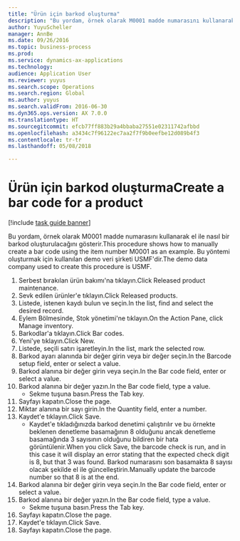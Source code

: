 ```yaml
--- 
title: "Ürün için barkod oluşturma"
description: "Bu yordam, örnek olarak M0001 madde numarasını kullanarak el ile nasıl bir barkod oluşturulacağını gösterir."
author: YuyuScheller
manager: AnnBe
ms.date: 09/26/2016
ms.topic: business-process
ms.prod: 
ms.service: dynamics-ax-applications
ms.technology: 
audience: Application User
ms.reviewer: yuyus
ms.search.scope: Operations
ms.search.region: Global
ms.author: yuyus
ms.search.validFrom: 2016-06-30
ms.dyn365.ops.version: AX 7.0.0
ms.translationtype: HT
ms.sourcegitcommit: efcb77ff883b29a4bbaba27551e02311742afbbd
ms.openlocfilehash: a3434c7f96122ec7aa2f7f9b0eefbe12d089b4f3
ms.contentlocale: tr-tr
ms.lasthandoff: 05/08/2018

---
```

# <a name="create-a-bar-code-for-a-product"></a><span data-ttu-id="dd4fb-103">Ürün için barkod oluşturma</span><span class="sxs-lookup"><span data-stu-id="dd4fb-103">Create a bar code for a product</span></span>

[!include [task guide banner](../../includes/task-guide-banner.md)]

<span data-ttu-id="dd4fb-104">Bu yordam, örnek olarak M0001 madde numarasını kullanarak el ile nasıl bir barkod oluşturulacağını gösterir.</span><span class="sxs-lookup"><span data-stu-id="dd4fb-104">This procedure shows how to manually create a bar code using the item number M0001 as an example.</span></span> <span data-ttu-id="dd4fb-105">Bu yöntemi oluşturmak için kullanılan demo veri şirketi USMF'dir.</span><span class="sxs-lookup"><span data-stu-id="dd4fb-105">The demo data company used to create this procedure is USMF.</span></span>

1. <span data-ttu-id="dd4fb-106">Serbest bırakılan ürün bakımı'na tıklayın.</span><span class="sxs-lookup"><span data-stu-id="dd4fb-106">Click Released product maintenance.</span></span>
2. <span data-ttu-id="dd4fb-107">Sevk edilen ürünler'e tıklayın.</span><span class="sxs-lookup"><span data-stu-id="dd4fb-107">Click Released products.</span></span>
3. <span data-ttu-id="dd4fb-108">Listede, istenen kaydı bulun ve seçin.</span><span class="sxs-lookup"><span data-stu-id="dd4fb-108">In the list, find and select the desired record.</span></span>
4. <span data-ttu-id="dd4fb-109">Eylem Bölmesinde, Stok yönetimi'ne tıklayın.</span><span class="sxs-lookup"><span data-stu-id="dd4fb-109">On the Action Pane, click Manage inventory.</span></span>
5. <span data-ttu-id="dd4fb-110">Barkodlar'a tıklayın.</span><span class="sxs-lookup"><span data-stu-id="dd4fb-110">Click Bar codes.</span></span>
6. <span data-ttu-id="dd4fb-111">Yeni'ye tıklayın.</span><span class="sxs-lookup"><span data-stu-id="dd4fb-111">Click New.</span></span>
7. <span data-ttu-id="dd4fb-112">Listede, seçili satırı işaretleyin.</span><span class="sxs-lookup"><span data-stu-id="dd4fb-112">In the list, mark the selected row.</span></span>
8. <span data-ttu-id="dd4fb-113">Barkod ayarı alanında bir değer girin veya bir değer seçin.</span><span class="sxs-lookup"><span data-stu-id="dd4fb-113">In the Barcode setup field, enter or select a value.</span></span>
9. <span data-ttu-id="dd4fb-114">Barkod alanına bir değer girin veya seçin.</span><span class="sxs-lookup"><span data-stu-id="dd4fb-114">In the Bar code field, enter or select a value.</span></span>
10. <span data-ttu-id="dd4fb-115">Barkod alanına bir değer yazın.</span><span class="sxs-lookup"><span data-stu-id="dd4fb-115">In the Bar code field, type a value.</span></span>
    * <span data-ttu-id="dd4fb-116">Sekme tuşuna basın.</span><span class="sxs-lookup"><span data-stu-id="dd4fb-116">Press the Tab key.</span></span>  
11. <span data-ttu-id="dd4fb-117">Sayfayı kapatın.</span><span class="sxs-lookup"><span data-stu-id="dd4fb-117">Close the page.</span></span>
12. <span data-ttu-id="dd4fb-118">Miktar alanına bir sayı girin.</span><span class="sxs-lookup"><span data-stu-id="dd4fb-118">In the Quantity field, enter a number.</span></span>
13. <span data-ttu-id="dd4fb-119">Kaydet'e tıklayın.</span><span class="sxs-lookup"><span data-stu-id="dd4fb-119">Click Save.</span></span>
    * <span data-ttu-id="dd4fb-120">Kaydet'e tıkladığınızda barkod denetimi çalıştırılır ve bu örnekte beklenen denetleme basamağının 8 olduğunu ancak denetleme basamağında 3 sayısının olduğunu bildiren bir hata görüntülenir.</span><span class="sxs-lookup"><span data-stu-id="dd4fb-120">When you click Save, the barcode check is run, and in this case it will display an error stating that the expected check digit is 8, but that 3 was found.</span></span> <span data-ttu-id="dd4fb-121">Barkod numarasını son basamakta 8 sayısı olacak şekilde el ile güncelleştirin.</span><span class="sxs-lookup"><span data-stu-id="dd4fb-121">Manually update the barcode number so that 8 is at the end.</span></span>  
14. <span data-ttu-id="dd4fb-122">Barkod alanına bir değer girin veya seçin.</span><span class="sxs-lookup"><span data-stu-id="dd4fb-122">In the Bar code field, enter or select a value.</span></span>
15. <span data-ttu-id="dd4fb-123">Barkod alanına bir değer yazın.</span><span class="sxs-lookup"><span data-stu-id="dd4fb-123">In the Bar code field, type a value.</span></span>
    * <span data-ttu-id="dd4fb-124">Sekme tuşuna basın.</span><span class="sxs-lookup"><span data-stu-id="dd4fb-124">Press the Tab key.</span></span>  
16. <span data-ttu-id="dd4fb-125">Sayfayı kapatın.</span><span class="sxs-lookup"><span data-stu-id="dd4fb-125">Close the page.</span></span>
17. <span data-ttu-id="dd4fb-126">Kaydet'e tıklayın.</span><span class="sxs-lookup"><span data-stu-id="dd4fb-126">Click Save.</span></span>
18. <span data-ttu-id="dd4fb-127">Sayfayı kapatın.</span><span class="sxs-lookup"><span data-stu-id="dd4fb-127">Close the page.</span></span>


